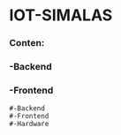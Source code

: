 # IOT-SIMALAS
<h3 align="left">Conten:</h3>
<h3 align="left">-Backend</h3>
<h3 align="left">-Frontend</h3>

    #-Backend
    #-Frontend
    #-Hardware

